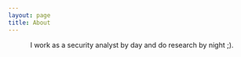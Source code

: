 ```yaml
---
layout: page
title: About
---
```

<p style="text-align: center;">I work as a security analyst by day and do research by night ;).</p>
